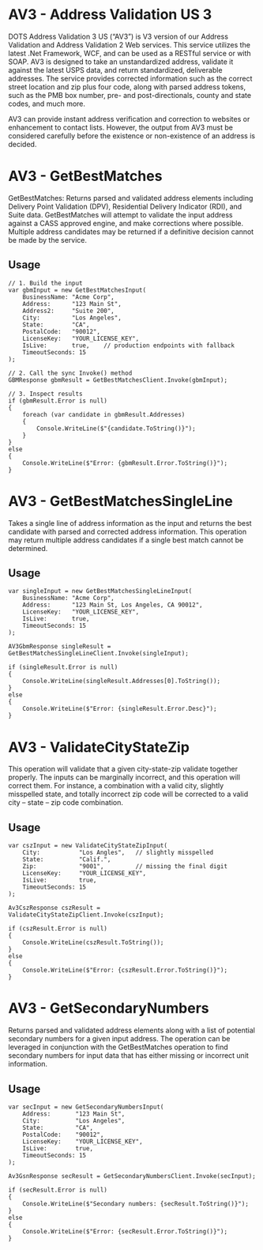 ﻿# AV3 - Address Validation US 3

DOTS Address Validation 3 US (“AV3”) is V3 version of our Address Validation and Address Validation 2 Web services. This service utilizes the latest .Net Framework, WCF, and can be used as a RESTful service or with SOAP. AV3 is designed to take an unstandardized address, validate it against the latest USPS data, and return standardized, deliverable addresses. The service provides corrected information such as the correct street location and zip plus four code, along with parsed address tokens, such as the PMB box number, pre- and post-directionals, county and state codes, and much more.

AV3 can provide instant address verification and correction to websites or enhancement to contact lists.  However, the output from AV3 must be considered carefully before the existence or non-existence of an address is decided.

# AV3 - GetBestMatches

GetBestMatches: Returns parsed and validated address elements including Delivery Point Validation (DPV), Residential Delivery Indicator (RDI), and Suite data. GetBestMatches will attempt to validate the input address against a CASS approved engine, and make corrections where possible. Multiple address candidates may be returned if a definitive decision cannot be made by the service.

## Usage

```
// 1. Build the input
var gbmInput = new GetBestMatchesInput(
    BusinessName: "Acme Corp",
    Address:      "123 Main St",
    Address2:     "Suite 200",
    City:         "Los Angeles",
    State:        "CA",
    PostalCode:   "90012",
    LicenseKey:   "YOUR_LICENSE_KEY",
    IsLive:       true,    // production endpoints with fallback
    TimeoutSeconds: 15
);

// 2. Call the sync Invoke() method
GBMResponse gbmResult = GetBestMatchesClient.Invoke(gbmInput);

// 3. Inspect results
if (gbmResult.Error is null)
{
    foreach (var candidate in gbmResult.Addresses)
    {
        Console.WriteLine($"{candidate.ToString()}");
    }
}
else
{
    Console.WriteLine($"Error: {gbmResult.Error.ToString()}");
}
```

# AV3 - GetBestMatchesSingleLine

Takes a single line of address information as the input and returns the best candidate with parsed and corrected address information. This operation may return multiple address candidates if a single best match cannot be determined.

## Usage

```
var singleInput = new GetBestMatchesSingleLineInput(
    BusinessName: "Acme Corp",
    Address:      "123 Main St, Los Angeles, CA 90012",
    LicenseKey:   "YOUR_LICENSE_KEY",
    IsLive:       true,
    TimeoutSeconds: 15
);

AV3GbmResponse singleResult = GetBestMatchesSingleLineClient.Invoke(singleInput);

if (singleResult.Error is null)
{
    Console.WriteLine(singleResult.Addresses[0].ToString());
}
else
{
    Console.WriteLine($"Error: {singleResult.Error.Desc}");
}
```

# AV3 - ValidateCityStateZip

This operation will validate that a given city-state-zip validate together properly.  The inputs can be marginally incorrect, and this operation will correct them.  For instance, a combination with a valid city, slightly misspelled state, and totally incorrect zip code will be corrected to a valid city – state – zip code combination.

## Usage

```
var cszInput = new ValidateCityStateZipInput(
    City:           "Los Angles",   // slightly misspelled
    State:          "Calif.",
    Zip:            "9001",         // missing the final digit
    LicenseKey:     "YOUR_LICENSE_KEY",
    IsLive:         true,
    TimeoutSeconds: 15
);

Av3CszResponse cszResult = ValidateCityStateZipClient.Invoke(cszInput);

if (cszResult.Error is null)
{
    Console.WriteLine(cszResult.ToString());
}
else
{
    Console.WriteLine($"Error: {cszResult.Error.ToString()}");
}
```

# AV3 - GetSecondaryNumbers

Returns parsed and validated address elements along with a list of potential secondary numbers for a given input address. The operation can be leveraged in conjunction with the GetBestMatches operation to find secondary numbers for input data that has either missing or incorrect unit information.

## Usage

```
var secInput = new GetSecondaryNumbersInput(
    Address:       "123 Main St",
    City:          "Los Angeles",
    State:         "CA",
    PostalCode:    "90012",
    LicenseKey:    "YOUR_LICENSE_KEY",
    IsLive:        true,
    TimeoutSeconds: 15
);

Av3GsnResponse secResult = GetSecondaryNumbersClient.Invoke(secInput);

if (secResult.Error is null)
{
    Console.WriteLine($"Secondary numbers: {secResult.ToString()}");
}
else
{
    Console.WriteLine($"Error: {secResult.Error.ToString()}");
}
```
